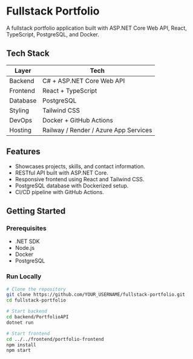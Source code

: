 # Fullstack Portfolio

A fullstack portfolio application built with ASP.NET Core Web API, React, TypeScript, PostgreSQL, and Docker.

## Tech Stack

| Layer      | Tech                                |
|------------|-------------------------------------|
| Backend    | C# + ASP.NET Core Web API           |
| Frontend   | React + TypeScript                  |
| Database   | PostgreSQL                          |
| Styling    | Tailwind CSS                        |
| DevOps     | Docker + GitHub Actions             |
| Hosting    | Railway / Render / Azure App Services |

## Features

- Showcases projects, skills, and contact information.
- RESTful API built with ASP.NET Core.
- Responsive frontend using React and Tailwind CSS.
- PostgreSQL database with Dockerized setup.
- CI/CD pipeline with GitHub Actions.

## Getting Started

### Prerequisites

- .NET SDK
- Node.js
- Docker
- PostgreSQL

### Run Locally

```bash
# Clone the repository
git clone https://github.com/YOUR_USERNAME/fullstack-portfolio.git
cd fullstack-portfolio

# Start backend
cd backend/PortfolioAPI
dotnet run

# Start frontend
cd ../../frontend/portfolio-frontend
npm install
npm start
